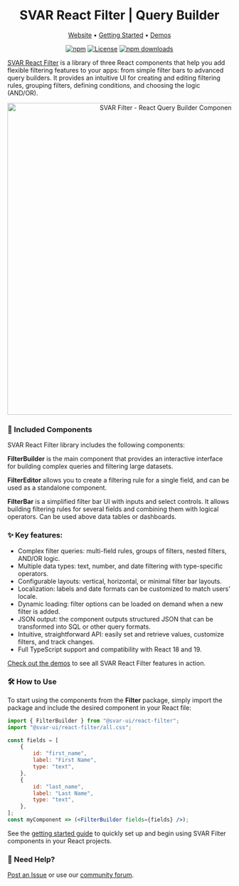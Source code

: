 <div align="center">

# SVAR React Filter | Query Builder

</div>

<div align="center">

[Website](https://svar.dev/react/filter/) • [Getting Started](https://docs.svar.dev/react/filter/getting_started/) • [Demos](https://docs.svar.dev/react/filter/samples/)

</div>

<div align="center">

[![npm](https://img.shields.io/npm/v/@svar-ui/react-filter.svg)](https://www.npmjs.com/package/@svar-ui/react-filter)
[![License](https://img.shields.io/github/license/svar-widgets/react-filter)](https://github.com/svar-widgets/react-filter/blob/main/license.txt)
[![npm downloads](https://img.shields.io/npm/dm/@svar-ui/react-filter.svg)](https://www.npmjs.com/package/@svar-ui/react-filter)

</div>

[SVAR React Filter](https://svar.dev/react/filter/) is a library of three React components that help you add flexible filtering features to your apps: from simple filter bars to advanced query builders. It provides an intuitive UI for creating and editing filtering rules, grouping filters, defining conditions, and choosing the logic (AND/OR).

<div align="center">
	
<img src="https://svar.dev/images/github/github_filter.png" alt="SVAR Filter - React Query Builder Component" style="width: 700px;">

</div>

### :jigsaw: Included Components

SVAR React Filter library includes the following components:

**FilterBuilder** is the main component that provides an interactive interface for building complex queries and filtering large datasets.

**FilterEditor** allows you to create a filtering rule for a single field, and can be used as a standalone component.

**FilterBar** is a simplified filter bar UI with inputs and select controls. It allows building filtering rules for several fields and combining them with logical operators. Can be used above data tables or dashboards.

### :sparkles: Key features:

- Complex filter queries: multi-field rules, groups of filters, nested filters, AND/OR logic.
- Multiple data types: text, number, and date filtering with type-specific operators.
- Configurable layouts: vertical, horizontal, or minimal filter bar layouts.
- Localization: labels and date formats can be customized to match users' locale.
- Dynamic loading: filter options can be loaded on demand when a new filter is added.
- JSON output: the component outputs structured JSON that can be transformed into SQL or other query formats.
- Intuitive, straightforward API: easily set and retrieve values, customize filters, and track changes.
- Full TypeScript support and compatibility with React 18 and 19.

[Check out the demos](https://docs.svar.dev/react/filter/samples/) to see all SVAR React Filter features in action.

### :hammer_and_wrench: How to Use

To start using the components from the **Filter** package, simply import the package and include the desired component in your React file:

```jsx
import { FilterBuilder } from "@svar-ui/react-filter";
import "@svar-ui/react-filter/all.css";

const fields = [
    {
        id: "first_name",
        label: "First Name",
        type: "text",
    },
    {
        id: "last_name",
        label: "Last Name",
        type: "text",
    },
];
const myComponent => (<FilterBuilder fields={fields} />);
```

See the [getting started guide](https://docs.svar.dev/react/filter/getting_started/) to quickly set up and begin using SVAR Filter components in your React projects.

### :speech_balloon: Need Help?

[Post an Issue](https://github.com/svar-widgets/react-filter/issues/) or use our [community forum](https://forum.svar.dev).
